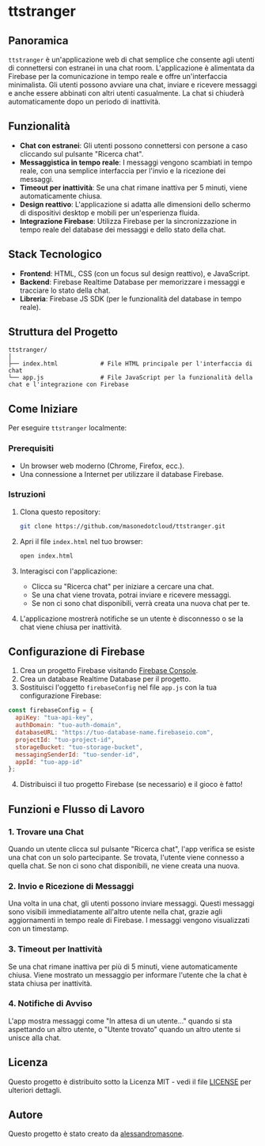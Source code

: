 # ttstranger

## Panoramica

`ttstranger` è un'applicazione web di chat semplice che consente agli utenti di connettersi con estranei in una chat room. L'applicazione è alimentata da Firebase per la comunicazione in tempo reale e offre un'interfaccia minimalista. Gli utenti possono avviare una chat, inviare e ricevere messaggi e anche essere abbinati con altri utenti casualmente. La chat si chiuderà automaticamente dopo un periodo di inattività.

## Funzionalità

- **Chat con estranei**: Gli utenti possono connettersi con persone a caso cliccando sul pulsante "Ricerca chat".
- **Messaggistica in tempo reale**: I messaggi vengono scambiati in tempo reale, con una semplice interfaccia per l'invio e la ricezione dei messaggi.
- **Timeout per inattività**: Se una chat rimane inattiva per 5 minuti, viene automaticamente chiusa.
- **Design reattivo**: L'applicazione si adatta alle dimensioni dello schermo di dispositivi desktop e mobili per un'esperienza fluida.
- **Integrazione Firebase**: Utilizza Firebase per la sincronizzazione in tempo reale del database dei messaggi e dello stato della chat.

## Stack Tecnologico

- **Frontend**: HTML, CSS (con un focus sul design reattivo), e JavaScript.
- **Backend**: Firebase Realtime Database per memorizzare i messaggi e tracciare lo stato della chat.
- **Libreria**: Firebase JS SDK (per le funzionalità del database in tempo reale).

## Struttura del Progetto

```
ttstranger/
│
├── index.html            # File HTML principale per l'interfaccia di chat
└── app.js                # File JavaScript per la funzionalità della chat e l'integrazione con Firebase
```

## Come Iniziare

Per eseguire `ttstranger` localmente:

### Prerequisiti

- Un browser web moderno (Chrome, Firefox, ecc.).
- Una connessione a Internet per utilizzare il database Firebase.

### Istruzioni

1. Clona questo repository:
    ```bash
    git clone https://github.com/masonedotcloud/ttstranger.git
    ```

2. Apri il file `index.html` nel tuo browser:
    ```bash
    open index.html
    ```

3. Interagisci con l'applicazione:
    - Clicca su "Ricerca chat" per iniziare a cercare una chat.
    - Se una chat viene trovata, potrai inviare e ricevere messaggi.
    - Se non ci sono chat disponibili, verrà creata una nuova chat per te.

4. L'applicazione mostrerà notifiche se un utente è disconnesso o se la chat viene chiusa per inattività.

## Configurazione di Firebase

1. Crea un progetto Firebase visitando [Firebase Console](https://console.firebase.google.com/).
2. Crea un database Realtime Database per il progetto.
3. Sostituisci l'oggetto `firebaseConfig` nel file `app.js` con la tua configurazione Firebase:

```javascript
const firebaseConfig = {
  apiKey: "tua-api-key",
  authDomain: "tuo-auth-domain",
  databaseURL: "https://tuo-database-name.firebaseio.com",
  projectId: "tuo-project-id",
  storageBucket: "tuo-storage-bucket",
  messagingSenderId: "tuo-sender-id",
  appId: "tuo-app-id"
};
```

4. Distribuisci il tuo progetto Firebase (se necessario) e il gioco è fatto!

## Funzioni e Flusso di Lavoro

### 1. **Trovare una Chat**
Quando un utente clicca sul pulsante "Ricerca chat", l'app verifica se esiste una chat con un solo partecipante. Se trovata, l'utente viene connesso a quella chat. Se non ci sono chat disponibili, ne viene creata una nuova.

### 2. **Invio e Ricezione di Messaggi**
Una volta in una chat, gli utenti possono inviare messaggi. Questi messaggi sono visibili immediatamente all'altro utente nella chat, grazie agli aggiornamenti in tempo reale di Firebase. I messaggi vengono visualizzati con un timestamp.

### 3. **Timeout per Inattività**
Se una chat rimane inattiva per più di 5 minuti, viene automaticamente chiusa. Viene mostrato un messaggio per informare l'utente che la chat è stata chiusa per inattività.

### 4. **Notifiche di Avviso**
L'app mostra messaggi come "In attesa di un utente..." quando si sta aspettando un altro utente, o "Utente trovato" quando un altro utente si unisce alla chat.

## Licenza

Questo progetto è distribuito sotto la Licenza MIT - vedi il file [LICENSE](LICENSE) per ulteriori dettagli.


## Autore

Questo progetto è stato creato da [alessandromasone](https://github.com/alessandromasone).
